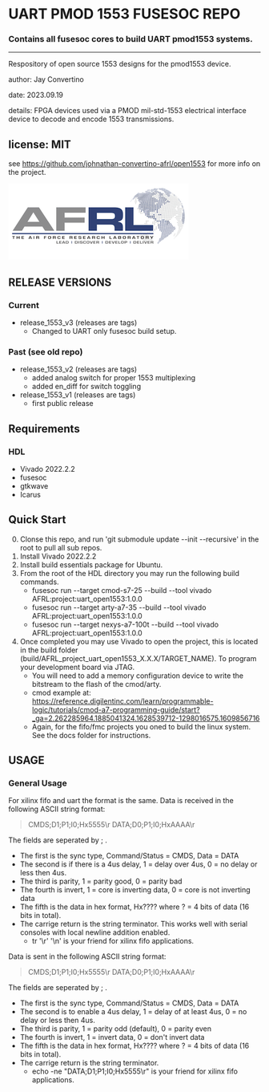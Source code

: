 # UART PMOD 1553 FUSESOC REPO
### Contains all fusesoc cores to build UART pmod1553 systems.

---
Respository of open source 1553 designs for the pmod1553 device.

author: Jay Convertino

date: 2023.09.19

details: FPGA devices used via a PMOD mil-std-1553 electrical interface device to decode and encode 1553 transmissions.

license: MIT
---

see https://github.com/johnathan-convertino-afrl/open1553 for more info on the project.

![logo_img](img/logo.png)

## RELEASE VERSIONS
### Current
  - release_1553_v3 (releases are tags)
    * Changed to UART only fusesoc build setup.

### Past (see old repo)
  - release_1553_v2 (releases are tags)
    * added analog switch for proper 1553 multiplexing
    * added en_diff for switch toggling
  - release_1553_v1 (releases are tags)
    * first public release

## Requirements
### HDL
  - Vivado 2022.2.2
  - fusesoc
  - gtkwave
  - Icarus

## Quick Start
0. Clonse this repo, and run 'git submodule update --init --recursive' in the root to pull all sub repos.
1. Install Vivado 2022.2.2
2. Install build essentials package for Ubuntu.
3. From the root of the HDL directory you may run the following build commands.
    - fusesoc run --target cmod-s7-25 --build --tool vivado AFRL:project:uart_open1553:1.0.0
    - fusesoc run --target arty-a7-35 --build --tool vivado AFRL:project:uart_open1553:1.0.0
    - fusesoc run --target nexys-a7-100t --build --tool vivado AFRL:project:uart_open1553:1.0.0
4. Once completed you may use Vivado to open the project, this is located in the build folder (build/AFRL_project_uart_open1553_X.X.X/TARGET_NAME). To program your development board via JTAG.
    - You will need to add a memory configuration device to write the bitstream to the flash of the cmod/arty.
    - cmod example at: https://reference.digilentinc.com/learn/programmable-logic/tutorials/cmod-a7-programming-guide/start?_ga=2.262285964.1885041324.1628539712-1298016575.1609856716
    - Again, for the fifo/fmc projects you oned to build the linux system. See the docs folder for instructions.

## USAGE
### General Usage

For xilinx fifo and uart the format is the same.
Data is received in the following ASCII string format:
>CMDS;D1;P1;I0;Hx5555\r
>DATA;D0;P1;I0;HxAAAA\r

The fields are seperated by ; .

  - The first is the sync type, Command/Status = CMDS, Data = DATA
  - The second is if there is a 4us delay, 1 = delay over 4us, 0 = no delay or less then 4us.
  - The third is parity, 1 = parity good, 0 = parity bad
  - The fourth is invert, 1 = core is inverting data, 0 = core is not inverting data
  - The fifth is the data in hex format, Hx???? where ? = 4 bits of data (16 bits in total).
  - The carrige return is the string terminator. This works well with serial consoles with local newline addition enabled.
      - tr '\r' '\n' is your friend for xilinx fifo applications.

Data is sent in the following ASCII string format:
>CMDS;D1;P1;I0;Hx5555\r
>DATA;D0;P1;I0;HxAAAA\r

The fields are seperated by ; .

  - The first is the sync type, Command/Status = CMDS, Data = DATA
  - The second is to enable a 4us delay, 1 = delay of at least 4us, 0 = no delay or less then 4us.
  - The third is parity, 1 = parity odd (default), 0 = parity even
  - The fourth is invert, 1 = invert data, 0 = don't invert data
  - The fifth is the data in hex format, Hx???? where ? = 4 bits of data (16 bits in total).
  - The carrige return is the string terminator.
      - echo -ne "DATA;D1;P1;I0;Hx5555\r" is your friend for xilinx fifo applications.

